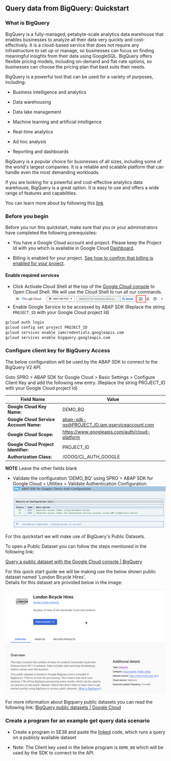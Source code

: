 Query data from BigQuery: Quickstart
-------------------------------------------------

### What is BigQuery

BigQuery is a fully-managed, petabyte-scale analytics data warehouse that enables businesses to analyze all their data very quickly and cost-effectively. It is a cloud-based service that does not require any infrastructure to set up or manage, so businesses can focus on finding meaningful insights from their data using GoogleSQL. BigQuery offers flexible pricing models, including on-demand and flat-rate options, so businesses can choose the pricing plan that best suits their needs.

BigQuery is a powerful tool that can be used for a variety of purposes, including:

-   Business intelligence and analytics

-   Data warehousing

-   Data lake management

-   Machine learning and artificial intelligence

-   Real-time analytics

-   Ad hoc analysis

-   Reporting and dashboards

BigQuery is a popular choice for businesses of all sizes, including some of the world's largest companies. It is a reliable and scalable platform that can handle even the most demanding workloads.

If you are looking for a powerful and cost-effective analytics data warehouse, BigQuery is a great option. It is easy to use and offers a wide range of features and capabilities.

You can learn more about by following this [link](https://cloud.google.com/bigquery/docs?hl=en#docs)

### Before you begin

Before you run this quickstart, make sure that you or your administrators have completed the following prerequisites:

-   You have a Google Cloud account and project. Please keep the Project Id with you which is available in Google Cloud [Dashboard](https://console.cloud.google.com/home/dashboard).

-   Billing is enabled for your project. [See how to confirm that billing is enabled for your project](https://cloud.google.com/billing/docs/how-to/verify-billing-enabled).

#### Enable required services

-   Click Activate Cloud Shell at the top of the [Google Cloud console](https://console.cloud.google.com/home/dashboard) to Open Cloud Shell. We will use the Cloud Shell to run all our commands.
![cloud Shell](images/img-cloud-shell.png)
-   Enable Google Service to be accessed by ABAP SDK (Replace the string `PROJECT_ID` with your Google Cloud project Id)
```
gcloud auth login
gcloud config set project PROJECT_ID
gcloud services enable iamcredentials.googleapis.com
gcloud services enable bigquery.googleapis.com
```

### Configure client key for BigQuery Access

The below configuration will be used by the ABAP SDK to connect to the BigQuery V2 API.
 
Goto SPRO > ABAP SDK for Google Cloud > Basic Settings > Configure Client Key and add the following new entry. (Replace the string PROJECT_ID with your Google Cloud project Id)

| Field Name                             | Value         |
| ------------------------------------   | ------------- |
| **Google Cloud Key Name:**             | DEMO_BQ |
| **Google Cloud Service Account Name:** | abap-sdk-qs@PROJECT_ID.iam.gserviceaccount.com |
| **Google Cloud Scope:**                | https://www.googleapis.com/auth/cloud-platform |
| **Google Cloud Project Identifier:**   | PROJECT_ID |
| **Authorization Class:**               | /GOOG/CL_AUTH_GOOGLE |

**NOTE** Leave the other fields blank

*  Validate the configuration 'DEMO_BQ' using SPRO > ABAP SDK for Google Cloud > Utilities > Validate Authentication Configuration.
![Validate Config](images/img-validate-config1-sm.png)

For this quickstart we will make use of BigQuery's Public Datasets.

To open a Public Dataset you can follow the steps mentioned in the following link: 

[Query a public dataset with the Google Cloud console | BigQuery](https://cloud.google.com/bigquery/docs/quickstarts/query-public-dataset-console#open_a_public_dataset)

For this quick start guide we will be making use the below shown public dataset named 'London Bicycle Hires'.\
Details for this dataset are provided below in the image:

![London Bicycyle Hire DS](images/img-biqguery-london-bicycle.png)

For more information about Bigquery public datasets you can read the following link: [BigQuery public datasets | Google Cloud](https://cloud.google.com/bigquery/public-data)

### Create a program for an example get query data scenario

-   Create a program in SE38 and paste the [linked](zr_qs_bigquery.prog.abap) code, which runs a query on a publicly available dataset

-   Note: The Client key used in the below program is `DEMO_BQ` which will be used by the SDK to connect to the API.
